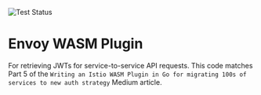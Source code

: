 ![Test Status](https://github.com/henders/writing-an-envoy-wasm-plugin/actions/workflows/test.yml/badge.svg)

# Envoy WASM Plugin
For retrieving JWTs for service-to-service API requests. 
This code matches Part 5 of the `Writing an Istio WASM Plugin in Go for migrating 100s of services to new auth strategy` Medium article.
